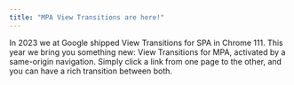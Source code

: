```yaml
---
title: "MPA View Transitions are here!"
---
```


In 2023 we at Google shipped View Transitions for SPA in Chrome 111. This year we bring you something new: View Transitions for MPA, activated by a same-origin navigation. Simply click a link from one page to the other, and you can have a rich transition between both.
